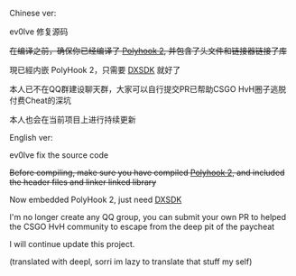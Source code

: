 Chinese ver:

ev0lve 修复源码

~~在编译之前，确保你已经编译了 [Polyhook 2](https://github.com/stevemk14ebr/PolyHook_2_0), 并包含了头文件和链接器链接了库~~

現已經内嵌 PolyHook 2，只需要 [DXSDK](https://download.microsoft.com/download/a/e/7/ae743f1f-632b-4809-87a9-aa1bb3458e31/DXSDK_Jun10.exe) 就好了

本人已不在QQ群建设聊天群，大家可以自行提交PR已帮助CSGO HvH圈子逃脱付费Cheat的深坑

本人也会在当前项目上进行持续更新

English ver:

ev0lve fix the source code 

~~Before compiling, make sure you have compiled [Polyhook 2](https://github.com/stevemk14ebr/PolyHook_2_0), and included the header files and linker linked library~~

Now embedded PolyHook 2, just need [DXSDK](https://download.microsoft.com/download/a/e/7/ae743f1f-632b-4809-87a9-aa1bb3458e31/DXSDK_Jun10.exe)

I'm no longer create any QQ group, you can submit your own PR to helped the CSGO HvH community to escape from the deep pit of the paycheat 

I will continue update this project.

(translated with deepl, sorri im lazy to translate that stuff my self)
